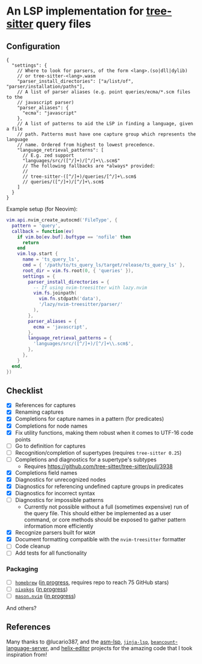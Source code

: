 # An LSP implementation for [tree-sitter](https://tree-sitter.github.io/tree-sitter/) query files

<!-- vim: set spell: -->

## Configuration

```jsonc
{
  "settings": {
    // Where to look for parsers, of the form <lang>.(so|dll|dylib)
    // or tree-sitter-<lang>.wasm
    "parser_install_directories": ["a/list/of", "parser/installation/paths"],
    // A list of parser aliases (e.g. point queries/ecma/*.scm files to the
    // javascript parser)
    "parser_aliases": {
      "ecma": "javascript"
    },
    // A list of patterns to aid the LSP in finding a language, given a file
    // path. Patterns must have one capture group which represents the language
    // name. Ordered from highest to lowest precedence.
    "language_retrieval_patterns": [
      // E.g. zed support
      "languages/src/([^/]+)/[^/]+\\.scm$"
      // The following fallbacks are *always* provided:
      //
      // tree-sitter-([^/]+)/queries/[^/]+\.scm$
      // queries/([^/]+)/[^/]+\.scm$
    ]
  }
}
```

Example setup (for Neovim):

```lua
vim.api.nvim_create_autocmd('FileType', {
  pattern = 'query',
  callback = function(ev)
    if vim.bo[ev.buf].buftype == 'nofile' then
      return
    end
    vim.lsp.start {
      name = 'ts_query_ls',
      cmd = { '/path/to/ts_query_ls/target/release/ts_query_ls' },
      root_dir = vim.fs.root(0, { 'queries' }),
      settings = {
        parser_install_directories = {
          -- If using nvim-treesitter with lazy.nvim
          vim.fs.joinpath(
            vim.fn.stdpath('data'),
            '/lazy/nvim-treesitter/parser/'
          ),
        },
        parser_aliases = {
          ecma = 'javascript',
        },
        language_retrieval_patterns = {
          'languages/src/([^/]+)/[^/]+\\.scm$',
        },
      },
    }
  end,
})
```

## Checklist

- [x] References for captures
- [x] Renaming captures
- [x] Completions for capture names in a pattern (for predicates)
- [x] Completions for node names
- [x] Fix utility functions, making them robust when it comes to UTF-16 code
      points
- [ ] Go to definition for captures
- [ ] Recognition/completion of supertypes (requires `tree-sitter 0.25`)
- [ ] Completions and diagnostics for a supertype's subtypes
  - Requires <https://github.com/tree-sitter/tree-sitter/pull/3938>
- [x] Completions field names
- [x] Diagnostics for unrecognized nodes
- [x] Diagnostics for referencing undefined capture groups in predicates
- [x] Diagnostics for incorrect syntax
- [ ] Diagnostics for impossible patterns
  - Currently not possible without a full (sometimes expensive) run of the query
    file. This should either be implemented as a user command, or core methods
    should be exposed to gather pattern information more efficiently
- [x] Recognize parsers built for `WASM`
- [x] Document formatting compatible with the `nvim-treesitter` formatter
- [ ] Code cleanup
- [ ] Add tests for all functionality

### Packaging

- [ ] [`homebrew`](https://github.com/Homebrew/homebrew-core)
      ([in progress](https://github.com/Homebrew/homebrew-core/pull/197587),
      requires repo to reach 75 GitHub stars)
- [ ] [`nixpkgs`](https://github.com/NixOS/nixpkgs)
      ([in progress](https://github.com/NixOS/nixpkgs/pull/350834))
- [ ] [`mason.nvim`](https://github.com/mason-org/mason-registry)
      ([in progress](https://github.com/mason-org/mason-registry/pull/7849))

And others?

## References

Many thanks to @lucario387, and the
[asm-lsp](https://github.com/bergercookie/asm-lsp),
[`jinja-lsp`](https://github.com/uros-5/jinja-lsp),
[`beancount`-language-server](https://github.com/polarmutex/beancount-language-server),
and [helix-editor](https://github.com/helix-editor/helix) projects for the
amazing code that I took inspiration from!
